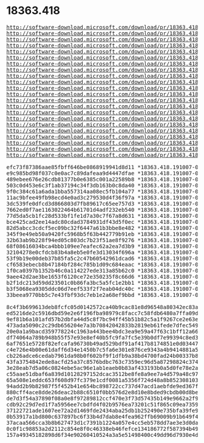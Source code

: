 # 18363.418

<pre>
<a href="http://software-download.microsoft.com/download/pr/18363.418.191007-0143.19h2_release_svc_refresh_CLIENTENTERPRISEEVAL_OEMRET_x64FRE_de-de.iso">http://software-download.microsoft.com/download/pr/18363.418.191007-0143.19h2_release_svc_refresh_CLIENTENTERPRISEEVAL_OEMRET_x64FRE_de-de.iso</a>
<a href="http://software-download.microsoft.com/download/pr/18363.418.191007-0143.19h2_release_svc_refresh_CLIENTENTERPRISEEVAL_OEMRET_x64FRE_en-gb.iso">http://software-download.microsoft.com/download/pr/18363.418.191007-0143.19h2_release_svc_refresh_CLIENTENTERPRISEEVAL_OEMRET_x64FRE_en-gb.iso</a>
<a href="http://software-download.microsoft.com/download/pr/18363.418.191007-0143.19h2_release_svc_refresh_CLIENTENTERPRISEEVAL_OEMRET_x64FRE_en-us.iso">http://software-download.microsoft.com/download/pr/18363.418.191007-0143.19h2_release_svc_refresh_CLIENTENTERPRISEEVAL_OEMRET_x64FRE_en-us.iso</a>
<a href="http://software-download.microsoft.com/download/pr/18363.418.191007-0143.19h2_release_svc_refresh_CLIENTENTERPRISEEVAL_OEMRET_x64FRE_es-es.iso">http://software-download.microsoft.com/download/pr/18363.418.191007-0143.19h2_release_svc_refresh_CLIENTENTERPRISEEVAL_OEMRET_x64FRE_es-es.iso</a>
<a href="http://software-download.microsoft.com/download/pr/18363.418.191007-0143.19h2_release_svc_refresh_CLIENTENTERPRISEEVAL_OEMRET_x64FRE_fr-fr.iso">http://software-download.microsoft.com/download/pr/18363.418.191007-0143.19h2_release_svc_refresh_CLIENTENTERPRISEEVAL_OEMRET_x64FRE_fr-fr.iso</a>
<a href="http://software-download.microsoft.com/download/pr/18363.418.191007-0143.19h2_release_svc_refresh_CLIENTENTERPRISEEVAL_OEMRET_x64FRE_it-it.iso">http://software-download.microsoft.com/download/pr/18363.418.191007-0143.19h2_release_svc_refresh_CLIENTENTERPRISEEVAL_OEMRET_x64FRE_it-it.iso</a>
<a href="http://software-download.microsoft.com/download/pr/18363.418.191007-0143.19h2_release_svc_refresh_CLIENTENTERPRISEEVAL_OEMRET_x64FRE_ja-jp.iso">http://software-download.microsoft.com/download/pr/18363.418.191007-0143.19h2_release_svc_refresh_CLIENTENTERPRISEEVAL_OEMRET_x64FRE_ja-jp.iso</a>
<a href="http://software-download.microsoft.com/download/pr/18363.418.191007-0143.19h2_release_svc_refresh_CLIENTENTERPRISEEVAL_OEMRET_x64FRE_ko-kr.iso">http://software-download.microsoft.com/download/pr/18363.418.191007-0143.19h2_release_svc_refresh_CLIENTENTERPRISEEVAL_OEMRET_x64FRE_ko-kr.iso</a>
<a href="http://software-download.microsoft.com/download/pr/18363.418.191007-0143.19h2_release_svc_refresh_CLIENTENTERPRISEEVAL_OEMRET_x64FRE_pt-br.iso">http://software-download.microsoft.com/download/pr/18363.418.191007-0143.19h2_release_svc_refresh_CLIENTENTERPRISEEVAL_OEMRET_x64FRE_pt-br.iso</a>
<a href="http://software-download.microsoft.com/download/pr/18363.418.191007-0143.19h2_release_svc_refresh_CLIENTENTERPRISEEVAL_OEMRET_x64FRE_zh-cn.iso">http://software-download.microsoft.com/download/pr/18363.418.191007-0143.19h2_release_svc_refresh_CLIENTENTERPRISEEVAL_OEMRET_x64FRE_zh-cn.iso</a>
<a href="http://software-download.microsoft.com/download/pr/18363.418.191007-0143.19h2_release_svc_refresh_CLIENTENTERPRISEEVAL_OEMRET_x64FRE_zh-tw.iso">http://software-download.microsoft.com/download/pr/18363.418.191007-0143.19h2_release_svc_refresh_CLIENTENTERPRISEEVAL_OEMRET_x64FRE_zh-tw.iso</a>
<a href="http://software-download.microsoft.com/download/pr/18363.418.191007-0143.19h2_release_svc_refresh_CLIENTENTERPRISEEVAL_OEMRET_x86FRE_de-de.iso">http://software-download.microsoft.com/download/pr/18363.418.191007-0143.19h2_release_svc_refresh_CLIENTENTERPRISEEVAL_OEMRET_x86FRE_de-de.iso</a>
<a href="http://software-download.microsoft.com/download/pr/18363.418.191007-0143.19h2_release_svc_refresh_CLIENTENTERPRISEEVAL_OEMRET_x86FRE_en-gb.iso">http://software-download.microsoft.com/download/pr/18363.418.191007-0143.19h2_release_svc_refresh_CLIENTENTERPRISEEVAL_OEMRET_x86FRE_en-gb.iso</a>
<a href="http://software-download.microsoft.com/download/pr/18363.418.191007-0143.19h2_release_svc_refresh_CLIENTENTERPRISEEVAL_OEMRET_x86FRE_en-us.iso">http://software-download.microsoft.com/download/pr/18363.418.191007-0143.19h2_release_svc_refresh_CLIENTENTERPRISEEVAL_OEMRET_x86FRE_en-us.iso</a>
<a href="http://software-download.microsoft.com/download/pr/18363.418.191007-0143.19h2_release_svc_refresh_CLIENTENTERPRISEEVAL_OEMRET_x86FRE_es-es.iso">http://software-download.microsoft.com/download/pr/18363.418.191007-0143.19h2_release_svc_refresh_CLIENTENTERPRISEEVAL_OEMRET_x86FRE_es-es.iso</a>
<a href="http://software-download.microsoft.com/download/pr/18363.418.191007-0143.19h2_release_svc_refresh_CLIENTENTERPRISEEVAL_OEMRET_x86FRE_fr-fr.iso">http://software-download.microsoft.com/download/pr/18363.418.191007-0143.19h2_release_svc_refresh_CLIENTENTERPRISEEVAL_OEMRET_x86FRE_fr-fr.iso</a>
<a href="http://software-download.microsoft.com/download/pr/18363.418.191007-0143.19h2_release_svc_refresh_CLIENTENTERPRISEEVAL_OEMRET_x86FRE_it-it.iso">http://software-download.microsoft.com/download/pr/18363.418.191007-0143.19h2_release_svc_refresh_CLIENTENTERPRISEEVAL_OEMRET_x86FRE_it-it.iso</a>
<a href="http://software-download.microsoft.com/download/pr/18363.418.191007-0143.19h2_release_svc_refresh_CLIENTENTERPRISEEVAL_OEMRET_x86FRE_ja-jp.iso">http://software-download.microsoft.com/download/pr/18363.418.191007-0143.19h2_release_svc_refresh_CLIENTENTERPRISEEVAL_OEMRET_x86FRE_ja-jp.iso</a>
<a href="http://software-download.microsoft.com/download/pr/18363.418.191007-0143.19h2_release_svc_refresh_CLIENTENTERPRISEEVAL_OEMRET_x86FRE_ko-kr.iso">http://software-download.microsoft.com/download/pr/18363.418.191007-0143.19h2_release_svc_refresh_CLIENTENTERPRISEEVAL_OEMRET_x86FRE_ko-kr.iso</a>
<a href="http://software-download.microsoft.com/download/pr/18363.418.191007-0143.19h2_release_svc_refresh_CLIENTENTERPRISEEVAL_OEMRET_x86FRE_pt-br.iso">http://software-download.microsoft.com/download/pr/18363.418.191007-0143.19h2_release_svc_refresh_CLIENTENTERPRISEEVAL_OEMRET_x86FRE_pt-br.iso</a>
<a href="http://software-download.microsoft.com/download/pr/18363.418.191007-0143.19h2_release_svc_refresh_CLIENTENTERPRISEEVAL_OEMRET_x86FRE_zh-cn.iso">http://software-download.microsoft.com/download/pr/18363.418.191007-0143.19h2_release_svc_refresh_CLIENTENTERPRISEEVAL_OEMRET_x86FRE_zh-cn.iso</a>
<a href="http://software-download.microsoft.com/download/pr/18363.418.191007-0143.19h2_release_svc_refresh_CLIENTENTERPRISEEVAL_OEMRET_x86FRE_zh-tw.iso">http://software-download.microsoft.com/download/pr/18363.418.191007-0143.19h2_release_svc_refresh_CLIENTENTERPRISEEVAL_OEMRET_x86FRE_zh-tw.iso</a>

efc73f87386aae85fbff646be0868919941d8d11 *18363.418.191007-0143.19h2_release_svc_refresh_CLIENTENTERPRISEEVAL_OEMRET_x64FRE_de-de.iso
e9c985bd98f037c0e0ac7c89dafeaa9d4447dfae *18363.418.191007-0143.19h2_release_svc_refresh_CLIENTENTERPRISEEVAL_OEMRET_x64FRE_en-gb.iso
489ebee676e26cdb81377b0e6385c001a22589b8 *18363.418.191007-0143.19h2_release_svc_refresh_CLIENTENTERPRISEEVAL_OEMRET_x64FRE_en-us.iso
503c0d453e6c3f1ab37194c34f3db163b0c8da40 *18363.418.191007-0143.19h2_release_svc_refresh_CLIENTENTERPRISEEVAL_OEMRET_x64FRE_es-es.iso
9f0c384c61a6ada1bba557314aa08ec5fb104a77 *18363.418.191007-0143.19h2_release_svc_refresh_CLIENTENTERPRISEEVAL_OEMRET_x64FRE_fr-fr.iso
11ac9bfee49fb98ecd4e0ad3c279530d4f36f97a *18363.418.191007-0143.19h2_release_svc_refresh_CLIENTENTERPRISEEVAL_OEMRET_x64FRE_it-it.iso
3dc539fe0dfcd3d866803d7fb89617c65ee757d3 *18363.418.191007-0143.19h2_release_svc_refresh_CLIENTENTERPRISEEVAL_OEMRET_x64FRE_ja-jp.iso
7662ed0f7ae1163022464b61701d4adf232eb540 *18363.418.191007-0143.19h2_release_svc_refresh_CLIENTENTERPRISEEVAL_OEMRET_x64FRE_ko-kr.iso
77d5da5cb1fc28d533bf1fe1d7a30c7f67a8d631 *18363.418.191007-0143.19h2_release_svc_refresh_CLIENTENTERPRISEEVAL_OEMRET_x64FRE_pt-br.iso
bce425cad2ee14adc80cdad3784931df43d5f0ec *18363.418.191007-0143.19h2_release_svc_refresh_CLIENTENTERPRISEEVAL_OEMRET_x64FRE_zh-cn.iso
82d5abcc3cdcf5ec09bc32f6447a61b3bbe8e482 *18363.418.191007-0143.19h2_release_svc_refresh_CLIENTENTERPRISEEVAL_OEMRET_x64FRE_zh-tw.iso
345f9e49eb50a9420fc5968b5f63b442779b91eb *18363.418.191007-0143.19h2_release_svc_refresh_CLIENTENTERPRISEEVAL_OEMRET_x86FRE_de-de.iso
32b63ab9b228f94ed05c803dc7b23f51ae8f9276 *18363.418.191007-0143.19h2_release_svc_refresh_CLIENTENTERPRISEEVAL_OEMRET_x86FRE_en-gb.iso
68f08616034bca4bbb109ee7eafec62a2ea7d3b9 *18363.418.191007-0143.19h2_release_svc_refresh_CLIENTENTERPRISEEVAL_OEMRET_x86FRE_en-us.iso
32104278e0cfdcb83b4a8eb5e0fe3d13034f696a *18363.418.191007-0143.19h2_release_svc_refresh_CLIENTENTERPRISEEVAL_OEMRET_x86FRE_es-es.iso
53f9b19e00deb37b85fa5c2c47b60542961dcad6 *18363.418.191007-0143.19h2_release_svc_refresh_CLIENTENTERPRISEEVAL_OEMRET_x86FRE_fr-fr.iso
cf6583ebecb8b47184bf284c785b1d09c684eaac *18363.418.191007-0143.19h2_release_svc_refresh_CLIENTENTERPRISEEVAL_OEMRET_x86FRE_it-it.iso
1f0ca0397b1352b46c0a114227ede313a85b62c0 *18363.418.191007-0143.19h2_release_svc_refresh_CLIENTENTERPRISEEVAL_OEMRET_x86FRE_ja-jp.iso
9aee42d2ae3be1653f6120ce72e350235f8c66d6 *18363.418.191007-0143.19h2_release_svc_refresh_CLIENTENTERPRISEEVAL_OEMRET_x86FRE_ko-kr.iso
b2f1dc213d59dd23501c0b86fa3bc5a5fc1e2bb1 *18363.418.191007-0143.19h2_release_svc_refresh_CLIENTENTERPRISEEVAL_OEMRET_x86FRE_pt-br.iso
b3f5068ea9305ddc06d7eef533f2f7eab04dc40c *18363.418.191007-0143.19h2_release_svc_refresh_CLIENTENTERPRISEEVAL_OEMRET_x86FRE_zh-cn.iso
33beea9770bb5c7e43fbf93dc7eb1e2a68ef9bbd *18363.418.191007-0143.19h2_release_svc_refresh_CLIENTENTERPRISEEVAL_OEMRET_x86FRE_zh-tw.iso

8c4f3b699613deb8fcfc05d0142572ca40b9cac81e8d96548a80342ec83a4fb2 *18363.418.191007-0143.19h2_release_svc_refresh_CLIENTENTERPRISEEVAL_OEMRET_x64FRE_de-de.iso
ed5216de2c5916dbd59e2e6f196fba98979c8facc7c58fdb6480a7ffa09d0f5c *18363.418.191007-0143.19h2_release_svc_refresh_CLIENTENTERPRISEEVAL_OEMRET_x64FRE_en-gb.iso
9ef81b6a101afd57b2dbfa44d5c8f7bc94ff45b51b82c5a1f9267ce2e63e9f53 *18363.418.191007-0143.19h2_release_svc_refresh_CLIENTENTERPRISEEVAL_OEMRET_x64FRE_en-us.iso
473ada5090c2c29db656204e7a3b70842042833b2819eb61fede7dfec549653f *18363.418.191007-0143.19h2_release_svc_refresh_CLIENTENTERPRISEEVAL_OEMRET_x64FRE_es-es.iso
20e0a1a9bacd359778224c1963a443bee4bdc3ea9e59a47f63c1bff12a661df1 *18363.418.191007-0143.19h2_release_svc_refresh_CLIENTENTERPRISEEVAL_OEMRET_x64FRE_fr-fr.iso
df74064a789b948b55f57e93e8ef40b5fc9fa7fc5e39b0df7e99394c8ed360d9 *18363.418.191007-0143.19h2_release_svc_refresh_CLIENTENTERPRISEEVAL_OEMRET_x64FRE_it-it.iso
6af7651e5728f82efcafa96730b49ad529bdf91af417b8174851e0d0344792f3 *18363.418.191007-0143.19h2_release_svc_refresh_CLIENTENTERPRISEEVAL_OEMRET_x64FRE_ja-jp.iso
c4e726e4b00e61daff6d34e1450b7c5fa6e301e876ce9343a4b9414881a55345 *18363.418.191007-0143.19h2_release_svc_refresh_CLIENTENTERPRISEEVAL_OEMRET_x64FRE_ko-kr.iso
cb226adce6cedab7961da98b0f602bf9f1dfb9a38bd4700fad24b00337b8b065 *18363.418.191007-0143.19h2_release_svc_refresh_CLIENTENTERPRISEEVAL_OEMRET_x64FRE_pt-br.iso
43fa3754842ede8acfd25a37c8576bdbc763c7359ec96d5a87298824c3741551 *18363.418.191007-0143.19h2_release_svc_refresh_CLIENTENTERPRISEEVAL_OEMRET_x64FRE_zh-cn.iso
3e28eab7d5a06c0824ebe5ac96e1ab1eaeb0b83af433193b0a5d0fe78e2a5214 *18363.418.191007-0143.19h2_release_svc_refresh_CLIENTENTERPRISEEVAL_OEMRET_x64FRE_zh-tw.iso
c55aae51dbaf6a839d10128297152dcac3512be8fe8a9ee7a4d579a48c97e485 *18363.418.191007-0143.19h2_release_svc_refresh_CLIENTENTERPRISEEVAL_OEMRET_x86FRE_de-de.iso
65a508e1eddc653f608d97fc379e1cdf0081a5356f724d48a8b852308103835b *18363.418.191007-0143.19h2_release_svc_refresh_CLIENTENTERPRISEEVAL_OEMRET_x86FRE_en-gb.iso
94add2b9b82987f5f452b41e654bc898722cc737d47acd1aebfde9ed367f0bf8 *18363.418.191007-0143.19h2_release_svc_refresh_CLIENTENTERPRISEEVAL_OEMRET_x86FRE_en-us.iso
880cff4ace8dde26deac2b88c6510f0bb576d2e8d10e8bded9cbdb00d8be6d66 *18363.418.191007-0143.19h2_release_svc_refresh_CLIENTENTERPRISEEVAL_OEMRET_x86FRE_es-es.iso
de7d3f54a37890f08a0e8f97289812ccf470e3f73d57435b149e9662a2f9f649 *18363.418.191007-0143.19h2_release_svc_refresh_CLIENTENTERPRISEEVAL_OEMRET_x86FRE_fr-fr.iso
cdb92c29d7ed1f7a5956ee7cbdfd4f02b9576ea73201c51f865c09ea7359789a *18363.418.191007-0143.19h2_release_svc_refresh_CLIENTENTERPRISEEVAL_OEMRET_x86FRE_it-it.iso
37122721ade1607ee72a2d1469fde2434aba25db1b252490e735bfa39fe909d4 *18363.418.191007-0143.19h2_release_svc_refresh_CLIENTENTERPRISEEVAL_OEMRET_x86FRE_ja-jp.iso
0b53917a1bd800c637897bc6f33b4d7dab8e4fea962ffb69009b91b649f434da *18363.418.191007-0143.19h2_release_svc_refresh_CLIENTENTERPRISEEVAL_OEMRET_x86FRE_ko-kr.iso
37acaa566cca3b8b627473d1c7391b1224a057e4cc5eb578dd7ae3e3d0da3f5b *18363.418.191007-0143.19h2_release_svc_refresh_CLIENTENTERPRISEEVAL_OEMRET_x86FRE_pt-br.iso
0c0f1c98853a2d2112c854e8f0c46338eb46fefce134186772f587394b49f86a *18363.418.191007-0143.19h2_release_svc_refresh_CLIENTENTERPRISEEVAL_OEMRET_x86FRE_zh-cn.iso
157a49345182898d6f34e90260410524a3a5e51498400c49dd96d7930e4d307c *18363.418.191007-0143.19h2_release_svc_refresh_CLIENTENTERPRISEEVAL_OEMRET_x86FRE_zh-tw.iso
</pre>
